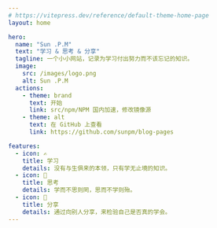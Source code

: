 ```yaml
---
# https://vitepress.dev/reference/default-theme-home-page
layout: home

hero:
  name: "Sun .P.M"
  text: "学习 & 思考 & 分享"
  tagline: 一个小小网站，记录为学习付出努力而不该忘记的知识。
  image:
    src: /images/logo.png
    alt: Sun .P.M
  actions:
    - theme: brand
      text: 开始
      link: src/npm/NPM 国内加速，修改镜像源
    - theme: alt
      text: 在 GitHub 上查看
      link: https://github.com/sunpm/blog-pages

features:
  - icon: ✍️
    title: 学习
    details: 没有与生俱来的本领，只有学无止境的知识。
  - icon: 🧠
    title: 思考
    details: 学而不思则罔，思而不学则殆。
  - icon: 📝
    title: 分享
    details: 通过向别人分享，来检验自己是否真的学会。
---
```

